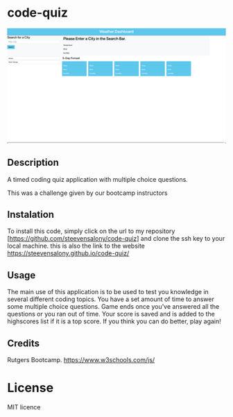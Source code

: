 # code-quiz

![](https://github.com/steevensalony/weather-dashboard/blob/main/assets/images/Screenshot%202023-02-24%20at%208.42.57%20PM.png)

## Description

A timed coding quiz application with multiple choice questions.

This was a challenge given by our bootcamp instructors

## Instalation

To install this code, simply click on the url to my repository [https://github.com/steevensalony/code-quiz] and clone the ssh key to your local machine. 
this is also the link to the website https://steevensalony.github.io/code-quiz/

## Usage

The main use of this application is to be used to test you knowledge in several different coding topics. You have a set amount of time to answer some multiple choice questions. Game ends once you've answered all the questions or you ran out of time. Your score is saved and is added to the highscores list if it is a top score. If you think you can do better, play again!

## Credits

Rutgers Bootcamp.
https://www.w3schools.com/js/

# License

MIT licence
